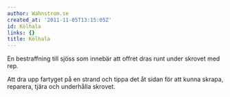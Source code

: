 ```yaml
---
author: Wahnstrom.se
created_at: '2011-11-05T13:15:05Z'
id: Kölhala
links: {}
title: Kölhala
---
```


En bestraffning till sjöss som innebär att offret dras runt under skrovet med rep.

Att dra upp fartyget på en strand och tippa det åt sidan för att kunna skrapa, reparera, tjära och
underhålla skrovet.